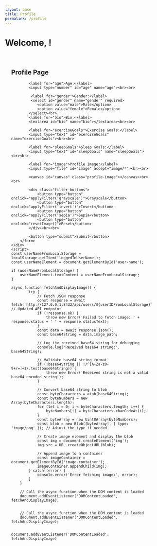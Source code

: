 ```yaml
---
layout: base
title: Profile
permalink: /profile
---
```

<html lang="en">
<head>
    <meta charset="UTF-8">
    <meta name="viewport" content="width=device-width, initial-scale=1.0">
    <title>Profile Page</title>
    <style>
        .profile-container {
            max-width: 600px;
            margin: 0 auto;
            padding: 20px;
        }
        .profile-image {
            width: 100%;
            max-width: 300px;
        }
        .filter-buttons {
            margin-top: 10px;
        }
        .filter-buttons button {
            margin-right: 10px;
        }
    </style>
</head>
<body>
<h1>Welcome, <span id="user-name"></span>!</h1>
    <div class="profile-container">
        <h2>Profile Page</h2>
        <div id="image-container"></div>
        <form id="profile-form">

            <label for="age">Age:</label>
            <input type="number" id="age" name="age"><br><br>

             <label for="gender">Gender:</label>
             <select id="gender" name="gender" required>
                <option value="male">Male</option>
                <option value="female">Female</option>
            </select><br>
            <label for="bio">Bio:</label>
            <textarea id="bio" name="bio"></textarea><br><br>

            <label for="exerciseGoals">Exercise Goals:</label>
            <input type="text" id="exerciseGoals" name="exerciseGoals"><br><br>

            <label for="sleepGoals">Sleep Goals:</label>
            <input type="text" id="sleepGoals" name="sleepGoals"><br><br>

            <label for="image">Profile Image:</label>
            <input type="file" id="image" accept="image/*"><br><br>

            <canvas id="canvas" class="profile-image"></canvas><br><br>

            <div class="filter-buttons">
                <button type="button" onclick="applyFilter('grayscale')">Grayscale</button>
                <button type="button" onclick="applyFilter('invert')">Invert</button>
                <button type="button" onclick="applyFilter('sepia')">Sepia</button>
                <button type="button" onclick="resetImage()">Reset</button>
            </div><br><br>

            <button type="submit">Submit</button>
        </form>
    </div>
    <script>
    const userNameFromLocalStorage = localStorage.getItem('loggedInUserName');
    const userNameElement = document.getElementById('user-name');

    if (userNameFromLocalStorage) {
        userNameElement.textContent = userNameFromLocalStorage;
    }

    async function fetchAndDisplayImage() {
            try {
                // Fetch JSON response
                const response = await fetch(`http://127.0.0.1:8432/api/users/${userIDFromLocalStorage}`); // Updated API endpoint
                if (!response.ok) {
                    throw new Error('Failed to fetch image: ' + response.status + ' ' + response.statusText);
                }
                const data = await response.json();
                const base64String = data.image_path;

                // Log the received base64 string for debugging
                console.log('Received base64 string:', base64String);

                // Validate base64 string format
                if (!base64String || !/^[A-Za-z0-9+/=]+$/.test(base64String)) {
                    throw new Error('Received string is not a valid base64 encoded string');
                }

                // Convert base64 string to blob
                const byteCharacters = atob(base64String);
                const byteNumbers = new Array(byteCharacters.length);
                for (let i = 0; i < byteCharacters.length; i++) {
                    byteNumbers[i] = byteCharacters.charCodeAt(i);
                }
                const byteArray = new Uint8Array(byteNumbers);
                const blob = new Blob([byteArray], { type: 'image/png' }); // Adjust the type if needed

                // Create image element and display the blob
                const img = document.createElement('img');
                img.src = URL.createObjectURL(blob);

                // Append image to a container
                const imageContainer = document.getElementById('image-container');
                imageContainer.appendChild(img);
            } catch (error) {
                console.error('Error fetching image:', error);
            }
        }

        // Call the async function when the DOM content is loaded
        document.addEventListener('DOMContentLoaded', fetchAndDisplayImage);
        

        // Call the async function when the DOM content is loaded
        document.addEventListener('DOMContentLoaded', fetchAndDisplayImage);


    document.addEventListener('DOMContentLoaded', fetchAndDisplayImage)

   </script>
    <script src="{{site.baseurl}}/assets/script.js"></script>
</body>
</html>
